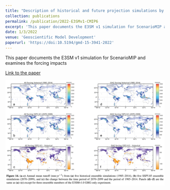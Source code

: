 ```yaml
---
title: "Description of historical and future projection simulations by the global coupled E3SMv1.0 model as used in ScenarioMIP and DAMIP of CMIP6"
collection: publications
permalink: /publication/2022-E3SMv1-CMIP6
excerpt: 'This paper documents the E3SM v1 simulation for ScenarioMIP and examines the forcing impacts'
date: 1/3/2022
venue: 'Geoscientific Model Development'
paperurl: 'https://doi:10.5194/gmd-15-3941-2022'
---
```

This paper documents the E3SM v1 simulation for ScenarioMIP and examines the forcing impacts

[Link to the paper](https://doi:10.5194/gmd-15-3941-2022)

![image](../images/papers/2022-E3SMv1-CMIP6.png)
